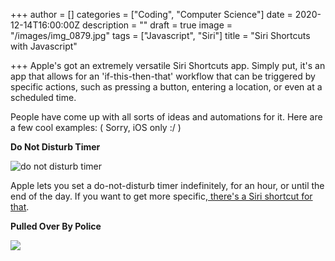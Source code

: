 +++
author = []
categories = ["Coding", "Computer Science"]
date = 2020-12-14T16:00:00Z
description = ""
draft = true
image = "/images/img_0879.jpg"
tags = ["Javascript", "Siri"]
title = "Siri Shortcuts with Javascript"

+++
Apple's got an extremely versatile Siri Shortcuts app. Simply put, it's an app that allows for an 'if-this-then-that' workflow that can be triggered by specific actions, such as pressing a button, entering a location, or even at a scheduled time. 

People have come up with all sorts of ideas and automations for it. Here are a few cool examples: (  Sorry, iOS only :/  )

**Do Not Disturb Timer**

![do not disturb timer](https://images.idgesg.net/images/article/2019/01/do-not-disturb-timer-100786104-large.jpg)

Apple lets you set a do-not-disturb timer indefinitely, for an hour, or until the end of the day. If you want to get more specific,[ there's a Siri shortcut for that](https://www.icloud.com/shortcuts/26027ef303a149cda809d84cc06d827b).

**Pulled Over By Police**

![](/images/pobypolice-screensh.jpg)
